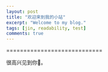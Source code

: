 ```yaml
---
layout: post
title: "欢迎来到我的小站"
excerpt: "Welcome to my blog."
tags: [jin, readability, test]
comments: true
---
```




============================

很高兴见到你💓。
